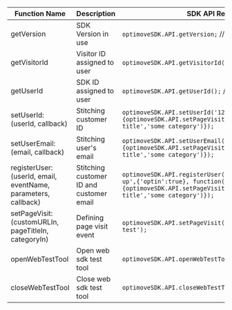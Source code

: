 
| Function Name | Description | SDK API Request/Response | 
|--|--|--|
| getVersion |  SDK Version in use| `optimoveSDK.API.getVersion;` // "2.0.2"|
|getVisitorId|Visitor ID assigned to user|`optimoveSDK.API.getVisitorId();` // "286ce215f90842d2"|
|getUserId|SDK ID assigned to user|`optimoveSDK.API.getUserId();` // "1234567"|
|setUserId: (userId, callback)|Stitching customer ID|`optimoveSDK.API.setUserId('1234567',function() {optimoveSDK.API.setPageVisit('someURL.com','some page title','some category')});`|
|setUserEmail: (email, callback)|Stitching user's email	|`optimoveSDK.API.setUserEmail('johndoe@test.com',function() {optimoveSDK.API.setPageVisit('someURL.com','some page title','some category')});`|
|registerUser: (userId, email, eventName, parameters, callback)|Stitching customer ID and customer email|`optimoveSDK.API.registerUser('123456','johndoe@test.com','sign-up',{'optin':true}, function() {optimoveSDK.API.setPageVisit('someURL.com','some page title','some category')});`|
|setPageVisit: (customURLIn, pageTitleIn, categoryIn)|Defining page visit event	|`optimoveSDK.API.setPageVisit('www.test.com','test','category test');`|
|openWebTestTool|Open web sdk test tool|`optimoveSDK.API.openWebTestTool();`|
|closeWebTestTool|Close web sdk test tool|`optimoveSDK.API.closeWebTestTool();`|
